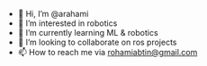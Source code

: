 - 👋 Hi, I’m @arahami
- 👀 I’m interested in robotics
- 🌱 I’m currently learning ML & robotics
- 💞️ I’m looking to collaborate on ros projects
- 📫 How to reach me via rohamiabtin@gmail.com

<!---
arahami/arahami is a ✨ special ✨ repository because its `README.md` (this file) appears on your GitHub profile.
You can click the Preview link to take a look at your changes.
--->
